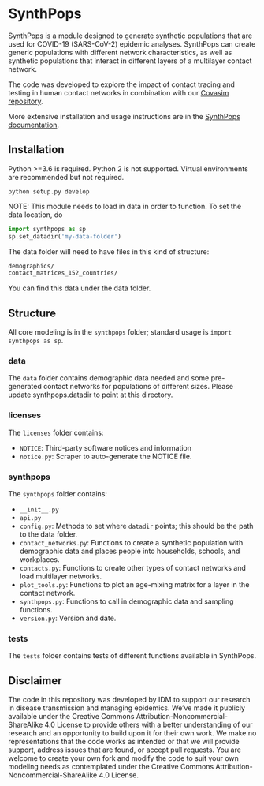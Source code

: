 # SynthPops

SynthPops is a module designed to generate synthetic populations that are used for COVID-19 (SARS-CoV-2) epidemic analyses. SynthPops can create generic populations with different network characteristics, as well as synthetic populations that interact in different layers of a multilayer contact network.


The code was developed to explore the impact of contact tracing and testing in human contact networks in combination with our [Covasim repository](https://github.com/InstituteforDiseaseModeling/covasim).

More extensive installation and usage instructions are in the [SynthPops documentation](https://institutefordiseasemodeling.github.io/synthpops/).

## Installation

Python >=3.6 is required. Python 2 is not supported. Virtual environments are recommended but not required.

`python setup.py develop`

NOTE: This module needs to load in data in order to function. To set the data location, do

```python
import synthpops as sp
sp.set_datadir('my-data-folder')
```
The data folder will need to have files in this kind of structure:

```bash
demographics/
contact_matrices_152_countries/
```
You can find this data under the data folder.

## Structure

All core modeling is in the `synthpops` folder; standard usage is `import synthpops as sp`.

### data

The `data` folder contains demographic data needed and some pre-generated contact networks for populations of different sizes. Please update synthpops.datadir to point at this directory.

### licenses

The `licenses` folder contains:
* `NOTICE`: Third-party software notices and information
* `notice.py`: Scraper to auto-generate the NOTICE file.

### synthpops

The `synthpops` folder contains:

* `__init__.py`
* `api.py`
* `config.py`: Methods to set where `datadir` points; this should be the path to the data folder.
* `contact_networks.py`: Functions to create a synthetic population with demographic data and places people into households, schools, and workplaces.
* `contacts.py`: Functions to create other types of contact networks and load multilayer networks.
* `plot_tools.py`: Functions to plot an age-mixing matrix for a layer in the contact network.
* `synthpops.py`: Functions to call in demographic data and sampling functions.
* `version.py`: Version and date.

### tests

The `tests` folder contains tests of different functions available in SynthPops.

## Disclaimer


The code in this repository was developed by IDM to support our research in disease transmission and managing epidemics. We’ve made it publicly available under the Creative Commons Attribution-Noncommercial-ShareAlike 4.0 License to provide others with a better understanding of our research and an opportunity to build upon it for their own work. We make no representations that the code works as intended or that we will provide support, address issues that are found, or accept pull requests. You are welcome to create your own fork and modify the code to suit your own modeling needs as contemplated under the Creative Commons Attribution-Noncommercial-ShareAlike 4.0 License.

